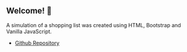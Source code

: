 
## Welcome! 👋

A simulation of a shopping list was created using HTML, Bootstrap and Vanilla JavaScript.

- [Github Repository](https://jsuleyka.github.io/js-dom-crash-course/)